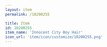 ```yaml
---
layout: item
permalink: /10200255

title: Item
id: 10200255
item_name: 'Innocent City Boy Hair'
icon_url: 'item/icon/customize/10200255.png'
---
```


